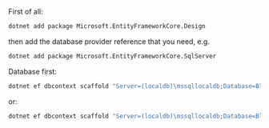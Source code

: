 First of all:

```bash
dotnet add package Microsoft.EntityFrameworkCore.Design
```

then add the database provider reference that you need, e.g.
```bash
dotnet add package Microsoft.EntityFrameworkCore.SqlServer
```

Database first:

```bash
dotnet ef dbcontext scaffold "Server=(localdb)\mssqllocaldb;Database=Blogging;Trusted_Connection=True;" Microsoft.EntityFrameworkCore.SqlServer -o Models
```

or:

```bash
dotnet ef dbcontext scaffold "Server=(localdb)\mssqllocaldb;Database=Blogging;Trusted_Connection=True;" Microsoft.EntityFrameworkCore.SqlServer -o Models -t Blog -t Post --context-dir Context -c BlogContext

```